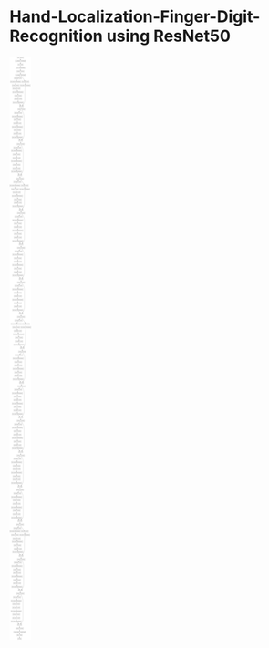 # Hand-Localization-Finger-Digit-Recognition using ResNet50
![image](https://github.com/kush1198/Hand-Gesture-Digit-Recognition/blob/master/Resnet/model.png)
